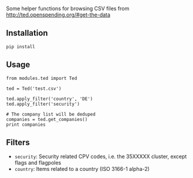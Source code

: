 Some helper functions for browsing CSV files from http://ted.openspending.org/#get-the-data

## Installation

    pip install

## Usage

    from modules.ted import Ted

    ted = Ted('test.csv')

    ted.apply_filter('country', 'DE')
    ted.apply_filter('security')

    # The company list will be deduped
    companies = ted.get_companies()
    print companies

## Filters

 * `security`: Security related CPV codes, i.e. the 35XXXXX cluster, except flags and flagpoles
 * `country`: Items related to a country (ISO 3166-1 alpha-2)